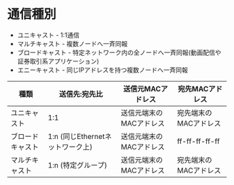 # 通信種別
- ユニキャスト - 1:1通信
- マルチキャスト - 複数ノードへ一斉同報
- ブロードキャスト - 特定ネットワーク内の全ノードへ一斉同報(動画配信や証券取引系アプリケーション)
- エニーキャスト - 同じIPアドレスを持つ複数ノードへ一斉同報

| 種類             | 送信先:宛先比                    | 送信元MACアドレス       | 宛先MACアドレス       |
| -                | -                                | -                       | -                     |
| ユニキャスト     | 1:1                              | 送信元端末のMACアドレス | 宛先端末のMACアドレス |
| ブロードキャスト | 1:n (同じEthernetネットワーク上) | 送信元端末のMACアドレス | ff-ff-ff-ff-ff        |
| マルチキャスト   | 1:n (特定グループ)               | 送信元端末のMACアドレス | 宛先端末のMACアドレス |
